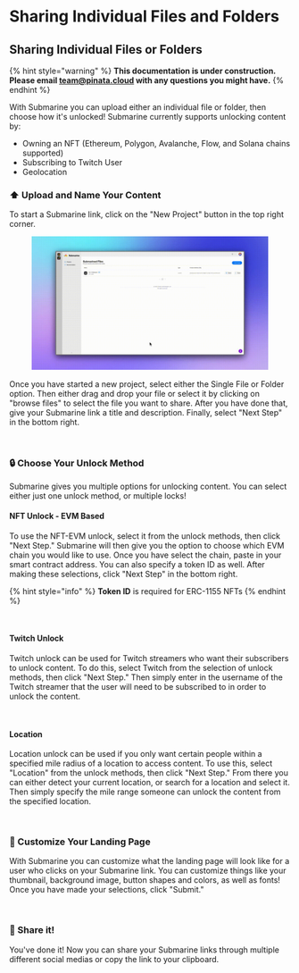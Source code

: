 # Sharing Individual Files and Folders

## Sharing Individual Files or Folders

{% hint style="warning" %}
**This documentation is under construction. Please email team@pinata.cloud with any questions you might have.**
{% endhint %}

With Submarine you can upload either an individual file or folder, then choose how it's unlocked! Submarine currently supports unlocking content by:

* Owning an NFT (Ethereum, Polygon, Avalanche, Flow, and Solana chains supported)
* Subscribing to Twitch User
* Geolocation

### ⬆️ Upload and Name Your Content

To start a Submarine link, click on the "New Project" button in the top right corner.

<figure><img src="../.gitbook/assets/Submarine New Project.gif" alt=""><figcaption></figcaption></figure>

Once you have started a new project, select either the Single File or Folder option. Then either drag and drop your file or select it by clicking on "browse files" to select the file you want to share. After you have done that, give your Submarine link a title and description. Finally, select "Next Step" in the bottom right.

<figure><img src="../.gitbook/assets/Submarine Upload Content.gif" alt=""><figcaption></figcaption></figure>

### 🔒 Choose Your Unlock Method

Submarine gives you multiple options for unlocking content. You can select either just one unlock method, or multiple locks!

#### NFT Unlock - EVM Based

To use the NFT-EVM unlock, select it from the unlock methods, then click "Next Step." Submarine will then give you the option to choose which EVM chain you would like to use. Once you have select the chain, paste in your smart contract address. You can also specify a token ID as well. After making these selections, click "Next Step" in the bottom right.

{% hint style="info" %}
**Token ID** is required for ERC-1155 NFTs
{% endhint %}

<figure><img src="../.gitbook/assets/NFT Unlock.gif" alt=""><figcaption></figcaption></figure>

#### Twitch Unlock

Twitch unlock can be used for Twitch streamers who want their subscribers to unlock content. To do this, select Twitch from the selection of unlock methods, then click "Next Step." Then simply enter in the username of the Twitch streamer that the user will need to be subscribed to in order to unlock the content.

<figure><img src="../.gitbook/assets/Twitch Unlock.gif" alt=""><figcaption></figcaption></figure>

#### Location

Location unlock can be used if you only want certain people within a specified mile radius of a location to access content. To use this, select "Location" from the unlock methods, then click "Next Step." From there you can either detect your current location, or search for a location and select it. Then simply specify the mile range someone can unlock the content from the specified location.

<figure><img src="../.gitbook/assets/Location.gif" alt=""><figcaption></figcaption></figure>

### 🎨 Customize Your Landing Page

With Submarine you can customize what the landing page will look like for a user who clicks on your Submarine link. You can customize things like your thumbnail, background image, button shapes and colors, as well as fonts! Once you have made your selections, click "Submit."

<figure><img src="../.gitbook/assets/Personalizing.gif" alt=""><figcaption></figcaption></figure>

### 📨 Share it!

You've done it! Now you can share your Submarine links through multiple different social medias or copy the link to your clipboard.

<figure><img src="../.gitbook/assets/Share.gif" alt=""><figcaption></figcaption></figure>
